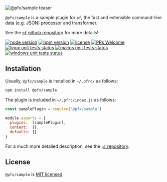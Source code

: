 ![@pfx/sample teaser][teaser]

`@pfx/sample` is a sample plugin for `pf`, the fast and extensible command-line data (e.g. JSON) processor and transformer.

See the [`pf` github repository][pf] for more details!

[![node version][node-shield]][node]
[![npm version][npm-shield]][npm-package]
[![license][license-shield]][license]
[![PRs Welcome][prs-shield]][pfx-how-to-contribute]
[![linux unit tests status][linux-unit-tests-shield]][actions]
[![macos unit tests status][macos-unit-tests-shield]][actions]
[![windows unit tests status][windows-unit-tests-shield]][actions]

## Installation

Usually, `@pfx/sample` is installed in `~/.pfrc/` as follows:

```bash
npm install @pfx/sample
```

The plugin is included in `~/.pfrc/index.js` as follows:

```js
const samplePlugin = require('@pfx/sample')

module.exports = {
  plugins:  [samplePlugin],
  context:  {},
  defaults: {}
}
```

For a much more detailed description, see the [`pf` repository][pf].

## License

`@pfx/sample` is [MIT licensed][license].

[npm-package]: https://www.npmjs.com/package/@pfx/sample
[license]: https://github.com/Yord/pfx-core/blob/master/LICENSE
[teaser]: ./teaser.gif
[pf]: https://github.com/Yord/pf
[actions]: https://github.com/Yord/pfx-sample/actions
[npm-shield]: https://img.shields.io/npm/v/@pfx/sample.svg?color=orange
[license-shield]: https://img.shields.io/badge/license-MIT-blue.svg?color=yellow
[unit-tests-shield]: https://github.com/Yord/pfx-sample/workflows/unit%20tests/badge.svg?branch=master
[node-shield]: https://img.shields.io/node/v/@pfx/sample?color=red
[node]: https://nodejs.org/
[prs-shield]: https://img.shields.io/badge/PRs-welcome-green.svg
[pfx-how-to-contribute]: https://github.com/Yord/pf
[linux-unit-tests-shield]: https://github.com/Yord/pfx-sample/workflows/linux/badge.svg?branch=master
[macos-unit-tests-shield]: https://github.com/Yord/pfx-sample/workflows/macos/badge.svg?branch=master
[windows-unit-tests-shield]: https://github.com/Yord/pfx-sample/workflows/windows/badge.svg?branch=master